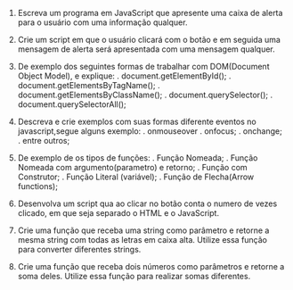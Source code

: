 1) Escreva um programa em JavaScript que apresente uma caixa de alerta para o usuário com uma informação qualquer.

2) Crie um  script em que o usuário clicará com o botão e em seguida uma mensagem de alerta será apresentada com uma mensagem qualquer.

3)  De exemplo dos seguintes formas de trabalhar com DOM(Document Object Model), e explique:
     . document.getElementById();
     . document.getElementsByTagName();
     . document.getElementsByClassName();
     . document.querySelector();
     . document.querySelectorAll();

4) Descreva e crie exemplos com suas formas diferente eventos no javascript,segue alguns exemplo:
  . onmouseover
  . onfocus;
  . onchange;
  . entre outros; 

 5) De exemplo de os tipos de funções:
    . Função Nomeada;
    . Função Nomeada com argumento(parametro) e retorno;
    . Função com Construtor;
    . Função Literal (variável);
    . Função de Flecha(Arrow functions);

 6)  Desenvolva um script qua ao clicar no botão conta o numero de vezes clicado,
em que seja separado o HTML e o JavaScript.

 7) Crie uma função que receba uma string como parâmetro
     e retorne a mesma string com todas as letras em caixa alta.
    Utilize essa função para converter diferentes strings.

 8) Crie uma função que receba dois números como parâmetros e retorne a soma deles.
     Utilize essa função para realizar somas diferentes.
